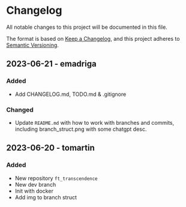 # Changelog

All notable changes to this project will be documented in this file.

The format is based on [Keep a Changelog](https://keepachangelog.com/en/1.0.0/),
and this project adheres to [Semantic Versioning](https://semver.org/spec/v2.0.0.html).

## 2023-06-21 - emadriga
### Added
- Add CHANGELOG.md, TODO.md & .gitignore
### Changed
- Update `README.md` with how to work with branches and commits, including branch_struct.png with some chatgpt desc.

## 2023-06-20 - tomartin
### Added
- New repository `ft_transcendence`
- New dev branch
- Init with docker
- Add img to branch struct

